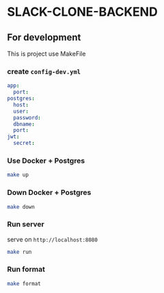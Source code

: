 # SLACK-CLONE-BACKEND

## For development

This is project use MakeFile

### create `config-dev.yml`

```yaml
app:
  port:
postgres:
  host:
  user:
  password:
  dbname:
  port:
jwt:
  secret:
```

### Use Docker + Postgres

```sh
make up
```

### Down Docker + Postgres

```sh
make down
```

### Run server

serve on `http://localhost:8080`

```sh
make run
```

### Run format

```sh
make format
```